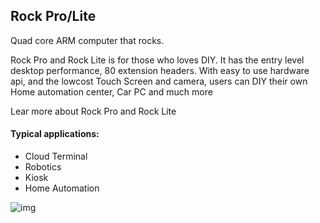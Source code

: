 ## Rock Pro/Lite

Quad core ARM computer that rocks.

Rock Pro and Rock Lite is for those who loves DIY. It has the entry level desktop performance, 80 extension headers.
With easy to use hardware api, and the lowcost Touch Screen and camera, users can DIY their own Home automation center, Car PC and much more

Lear more about Rock Pro and Rock Lite


#### Typical applications:

* Cloud Terminal   
* Robotics   
* Kiosk 
* Home Automation


![img](http://172.168.1.88:3003/images/plat/PRO.png)